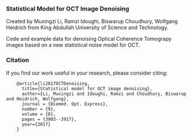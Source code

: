 ### Statistical Model for OCT Image Denoising
Created by Muxingzi Li, Ramzi Idoughi, Biswarup Choudhury, Wolfgang Heidrich from King Abdullah University of Science and Technology. 

Code and example data for denoising Optical Coherence Tomograpy images based on a new statistical noise model for OCT.

### Citation
If you find our work useful in your research, please consider citing:

        @article{li2017OCTDenoising,
          title={Statistical model for OCT image denoising},
          author={Li, Muxingzi and Idoughi, Ramzi and Choudhury, Biswarup and Heidrich, Wolfgang},
          journal = {Biomed. Opt. Express},
          number = {9},
          volume = {8},
          pages = {3903--3917},
          year={2017}
        }

